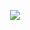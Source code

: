 <p align="center">
  <img src="https://travis-ci.org/danjum95/DodawanieCE-2017.svg?branch=master" />
</p>
